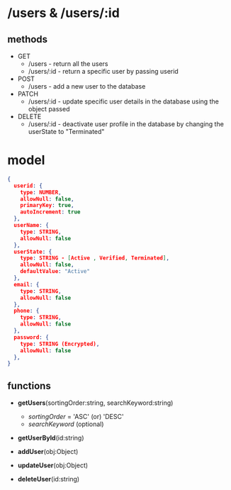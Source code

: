 # **/users & /users/:id**

## methods

- GET
  - /users - return all the users
  - /users/:id - return a specific user by passing userid
- POST
  - /users - add a new user to the database
- PATCH
  - /users/:id - update specific user details in the database using the object passed
- DELETE
  - /users/:id - deactivate user profile in the database by changing the userState to "Terminated"

# model

```json
{
  userid: {
    type: NUMBER,
    allowNull: false,
    primaryKey: true,
    autoIncrement: true
  },
  userName: {
    type: STRING,
    allowNull: false
  },
  userState: {
    type: STRING - [Active , Verified, Terminated],
    allowNull: false,
    defaultValue: "Active"
  },
  email: {
    type: STRING,
    allowNull: false
  },
  phone: {
    type: STRING,
    allowNull: false
  },
  password: {
    type: STRING (Encrypted),
    allowNull: false
  },
}
```

## functions

- **getUsers**(sortingOrder:string, searchKeyword:string)

  - _sortingOrder_ = 'ASC' (or) 'DESC'
  - _searchKeyword_ (optional)

- **getUserById**(id:string)
- **addUser**(obj:Object)
- **updateUser**(obj:Object)
- **deleteUser**(id:string)
